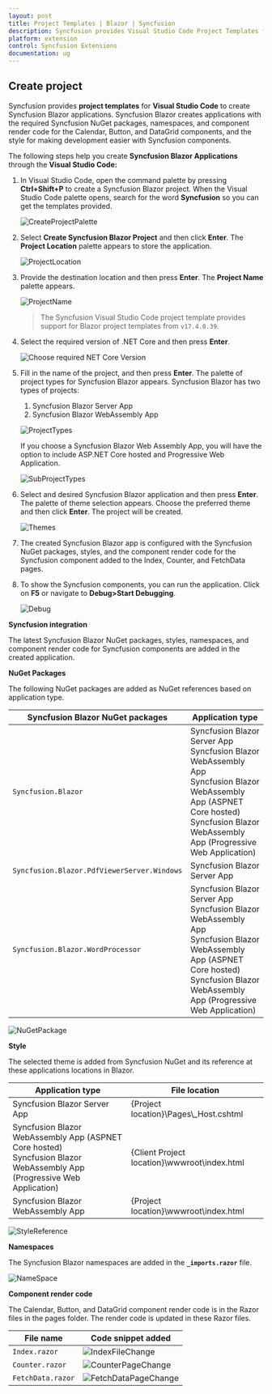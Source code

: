 ```yaml
---
layout: post
title: Project Templates | Blazor | Syncfusion
description: Syncfusion provides Visual Studio Code Project Templates for Blazor platform to create the Syncfusion Blazor Application using Syncfusion components
platform: extension
control: Syncfusion Extensions
documentation: ug
---
```


## Create project

Syncfusion provides **project templates** for **Visual Studio Code** to create Syncfusion Blazor applications. Syncfusion Blazor creates applications with the required Syncfusion NuGet packages, namespaces, and component render code for the Calendar, Button, and DataGrid components, and the style for making development easier with Syncfusion components.

The following steps help you create **Syncfusion Blazor Applications** through the **Visual Studio Code:**

1. In Visual Studio Code, open the command palette by pressing **Ctrl+Shift+P** to create a Syncfusion Blazor project. When the Visual Studio Code palette opens, search for the word **Syncfusion** so you can get the templates provided.

    ![CreateProjectPalette](images/CreateProjectPalette.png)

2. Select **Create Syncfusion Blazor Project** and then click **Enter**. The **Project Location** palette appears to store the application.

    ![ProjectLocation](images/ProjectLocation.png)

3. Provide the destination location and then press **Enter**. The **Project Name** palette appears.

    ![ProjectName](images/ProjectName.png)

    > The Syncfusion Visual Studio Code project template provides support for Blazor project templates from `v17.4.0.39`.

4. Select the required version of .NET Core and then press **Enter**.

    ![Choose required NET Core Version](images/NETCoreVersion.png)

5. Fill in the name of the project, and then press **Enter**. The palette of project types for Syncfusion Blazor appears. Syncfusion Blazor has two types of projects:
   1.	Syncfusion Blazor Server App
   2.	Syncfusion Blazor WebAssembly App

    ![ProjectTypes](images/ProjectTypes.png)  

    If you choose a Syncfusion Blazor Web Assembly App, you will have the option to include ASP.NET Core hosted and Progressive Web Application.

    ![SubProjectTypes](images/SubProjectTypes.png)  

6. Select and desired Syncfusion Blazor application and then press **Enter**. The palette of theme selection appears. Choose the preferred theme and then click **Enter**. The project will be created.

    ![Themes](images/Themes.png)

7. The created Syncfusion Blazor app is configured with the Syncfusion NuGet packages, styles, and the component render code for the Syncfusion component added to the Index, Counter, and FetchData pages.

8. To show the Syncfusion components, you can run the application. Click on **F5** or navigate to **Debug>Start Debugging**.

    ![Debug](images/Debug.png)

**Syncfusion integration**

The latest Syncfusion Blazor NuGet packages, styles, namespaces, and component render code for Syncfusion components are added in the created application.

**NuGet Packages**

The following NuGet packages are added as NuGet references based on application type.

| Syncfusion Blazor NuGet packages  | Application type  |
|---|---|
| `Syncfusion.Blazor`  | Syncfusion Blazor Server App <br/> Syncfusion Blazor WebAssembly App <br/> Syncfusion Blazor WebAssembly App (ASPNET Core hosted) <br/> Syncfusion Blazor WebAssembly App (Progressive Web Application) |
| `Syncfusion.Blazor.PdfViewerServer.Windows`  | Syncfusion Blazor Server App  |
| `Syncfusion.Blazor.WordProcessor`  | Syncfusion Blazor Server App <br/> Syncfusion Blazor WebAssembly App <br/> Syncfusion Blazor WebAssembly App (ASPNET Core hosted) <br/> Syncfusion Blazor WebAssembly App (Progressive Web Application) |

![NuGetPackage](images/NuGetPackage.png)

**Style**

The selected theme is added from Syncfusion NuGet and its reference at these applications locations in Blazor.

| Application type  | File location  |
|---|---|
| Syncfusion Blazor Server App | {Project location}\Pages\\_Host.cshtml |
| Syncfusion Blazor WebAssembly App (ASPNET Core hosted) <br/> Syncfusion Blazor WebAssembly App (Progressive Web Application) | {Client Project location}\wwwroot\index.html  |
| Syncfusion Blazor WebAssembly App  | {Project location}\wwwroot\index.html|

![StyleReference](images/CDNLink.png)

**Namespaces**

The Syncfusion Blazor namespaces are added in the **`_imports.razor`** file.

![NameSpace](images/NameSpace.png)

**Component render code**

The Calendar, Button, and DataGrid component render code is in the Razor files in the pages folder. The render code is updated in these Razor files.

| File name  | Code snippet added |
|---|---|
| `Index.razor`  | ![IndexFileChange](images/IndexFileChange.png) |
| `Counter.razor` | ![CounterPageChange](images/CounterPageChange.png) |
| `FetchData.razor`  | ![FetchDataPageChange](images/FetchDataPageChange.png) |